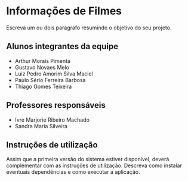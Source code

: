 # Informações de Filmes

Escreva um ou dois  parágrafo resumindo o objetivo do seu projeto.

## Alunos integrantes da equipe

* Arthur Morais Pimenta
* Gustavo Novaes Melo
* Luiz Pedro Amorim Silva Maciel
* Paulo Sério Ferreira Barbosa
* Thiago Gomes Teixeira

## Professores responsáveis

* Ivre Marjorie Ribeiro Machado
* Sandra Maria Silveira

## Instruções de utilização

Assim que a primeira versão do sistema estiver disponível, deverá complementar com as instruções de utilização. Descreva como instalar eventuais dependências e como executar a aplicação.
